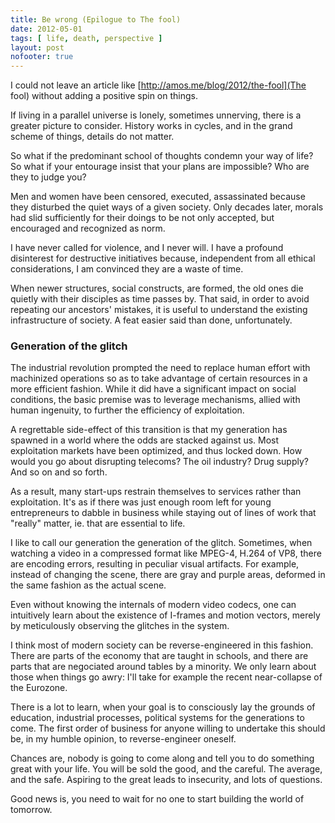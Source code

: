 ```yaml
---
title: Be wrong (Epilogue to The fool)
date: 2012-05-01
tags: [ life, death, perspective ]
layout: post
nofooter: true
---
```


I could not leave an article like [http://amos.me/blog/2012/the-fool](The fool)
without adding a positive spin on things.

If living in a parallel universe is lonely, sometimes unnerving, there is a
greater picture to consider. History works in cycles, and in the grand scheme
of things, details do not matter.

So what if the predominant school of thoughts condemn your way of life?
So what if your entourage insist that your plans are impossible? Who are they
to judge you?

Men and women have been censored, executed, assassinated because they disturbed
the quiet ways of a given society. Only decades later, morals had slid sufficiently
for their doings to be not only accepted, but encouraged and recognized as norm.

I have never called for violence, and I never will. I have a profound
disinterest for destructive initiatives because, independent from all ethical
considerations, I am convinced they are a waste of time.

When newer structures, social constructs, are formed, the old ones die quietly
with their disciples as time passes by. That said, in order to avoid repeating
our ancestors' mistakes, it is useful to understand the existing infrastructure
of society. A feat easier said than done, unfortunately.

### Generation of the glitch

The industrial revolution prompted the need to replace human effort with
machinized operations so as to take advantage of certain resources in a more
efficient fashion. While it did have a significant impact on social conditions,
the basic premise was to leverage mechanisms, allied with human ingenuity,
to further the efficiency of exploitation.

A regrettable side-effect of this transition is that my generation has spawned
in a world where the odds are stacked against us. Most exploitation markets
have been optimized, and thus locked down. How would you go about disrupting
telecoms? The oil industry? Drug supply? And so on and so forth.

As a result, many start-ups restrain themselves to services rather than
exploitation. It's as if there was just enough room left for young entrepreneurs
to dabble in business while staying out of lines of work that "really" matter,
ie. that are essential to life.

I like to call our generation the generation of the glitch. Sometimes, when
watching a video in a compressed format like MPEG-4, H.264 of VP8, there are
encoding errors, resulting in peculiar visual artifacts. For example, instead
of changing the scene, there are gray and purple areas, deformed in the same
fashion as the actual scene.

Even without knowing the internals of modern video codecs, one can intuitively
learn about the existence of I-frames and motion vectors, merely by meticulously
observing the glitches in the system.

I think most of modern society can be reverse-engineered in this fashion.
There are parts of the economy that are taught in schools, and there are parts
that are negociated around tables by a minority. We only learn about those when
things go awry: I'll take for example the recent near-collapse of the Eurozone.

There is a lot to learn, when your goal is to consciously lay the grounds of
education, industrial processes, political systems for the generations to come.
The first order of business for anyone willing to undertake this should be,
in my humble opinion, to reverse-engineer oneself.

Chances are, nobody is going to come along and tell you to do something great
with your life. You will be sold the good, and the careful. The average, and the
safe. Aspiring to the great leads to insecurity, and lots of questions.

Good news is, you need to wait for no one to start building the world of tomorrow.

